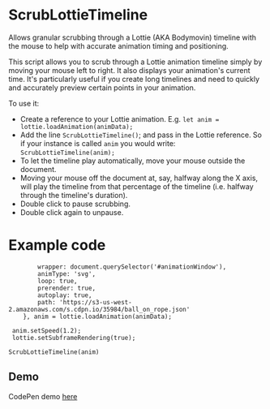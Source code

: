 # ScrubLottieTimeline
Allows granular scrubbing through a Lottie (AKA Bodymovin) timeline with the mouse to help with accurate animation timing and positioning.

This script allows you to scrub through a Lottie animation timeline simply by moving your mouse left to right. 
It also displays your animation's current time. It's particularly useful if you create long timelines and need to quickly and accurately preview certain points in your animation.

To use it:

- Create a reference to your Lottie animation. E.g. ```let anim = lottie.loadAnimation(animData);```
- Add the line ```ScrubLottieTimeline()```; and pass in the Lottie reference. So if your instance is called ```anim``` you would write:
 ```ScrubLottieTimeline(anim);```
- To let the timeline play automatically, move your mouse outside the document.
- Moving your mouse off the document at, say, halfway along the X axis, will play the timeline from that percentage of the timeline (i.e. halfway through the timeline's duration).
- Double click to pause scrubbing. 
- Double click again to unpause.

# Example code
```	let animData = {
		wrapper: document.querySelector('#animationWindow'),
		animType: 'svg',
		loop: true,
		prerender: true,
		autoplay: true,
		path: 'https://s3-us-west-2.amazonaws.com/s.cdpn.io/35984/ball_on_rope.json'
	}, anim = lottie.loadAnimation(animData);

 anim.setSpeed(1.2);
 lottie.setSubframeRendering(true);

ScrubLottieTimeline(anim)
```

## Demo
CodePen demo [here](http://codepen.io/chrisgannon/pen/23752505b7a740dbc06f88a76d7b263f)
